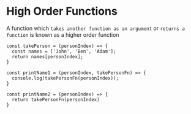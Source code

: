 # High Order Functions

A function which `takes another function as an argument` or `returns a function` is known as a higher order function

```
const takePerson = (personIndex) => {
  const names = ['John', 'Ben', 'Adam'];
  return names[personIndex];
}

const printName1 = (personIndex, takePersonFn) => {
  console.log(takePersonFn(personIndex));
}

const printName2 = (personIndex) => {
  return takePersonFn(personIndex)
}
```
